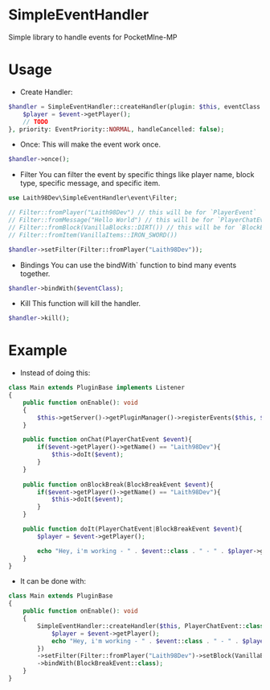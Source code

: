 # SimpleEventHandler
Simple library to handle events for PocketMIne-MP

# Usage
- Create Handler:
```php
$handler = SimpleEventHandler::createHandler(plugin: $this, eventClass: PlayerChatEvent::class, callback: function (PlayerChatEvent|BlockBreakEvent $event){
    $player = $event->getPlayer();
    // TODO
}, priority: EventPriority::NORMAL, handleCancelled: false);
```

- Once:
This will make the event work once.
```php
$handler->once();
```
- Filter
You can filter the event by specific things like player name, block type, specific message, and specific item.
```php
use Laith98Dev\SimpleEventHandler\event\Filter;

// Filter::fromPlayer("Laith98Dev") // this will be for `PlayerEvent`
// Filter::fromMessage("Hello World") // this will be for `PlayerChatEvent`
// Filter::fromBlock(VanillaBlocks::DIRT()) // this will be for `BlockEvent`
// Filter::fromItem(VanillaItems::IRON_SWORD())

$handler->setFilter(Filter::fromPlayer("Laith98Dev"));
```
- Bindings
You can use the bindWith` function to bind many events together.
```php
$handler->bindWith($eventClass);
```
- Kill
This function will kill the handler.
```php
$handler->kill();
```

# Example
- Instead of doing this:
```php
class Main extends PluginBase implements Listener
{
    public function onEnable(): void
    {
        $this->getServer()->getPluginManager()->registerEvents($this, $this);
    }

    public function onChat(PlayerChatEvent $event){
        if($event->getPlayer()->getName() == "Laith98Dev"){
            $this->doIt($event);
        }
    }
    
    public function onBlockBreak(BlockBreakEvent $event){
        if($event->getPlayer()->getName() == "Laith98Dev"){
            $this->doIt($event);
        }
    }

    public function doIt(PlayerChatEvent|BlockBreakEvent $event){
        $player = $event->getPlayer();

        echo "Hey, i'm working - " . $event::class . " - " . $player->getName() . "\n";
    }
}
```
- It can be done with:
```php
class Main extends PluginBase
{
    public function onEnable(): void
    {
        SimpleEventHandler::createHandler($this, PlayerChatEvent::class, function (PlayerChatEvent|BlockBreakEvent $event){
            $player = $event->getPlayer();
            echo "Hey, i'm working - " . $event::class . " - " . $player->getName() . "\n";
        })
        ->setFilter(Filter::fromPlayer("Laith98Dev")->setBlock(VanillaBlocks::DIRT()))
        ->bindWith(BlockBreakEvent::class);
    }
}
```
